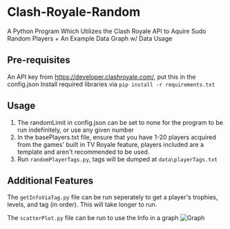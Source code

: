# Clash-Royale-Random
A Python Program Which Utilizes the Clash Royale API to Aquire Sudo Random Players + An Example Data Graph w/ Data Usage

## Pre-requisites
An API key from https://developer.clashroyale.com/, put this in the config.json
Install required libraries via 
```pip install -r requirements.txt```

## Usage
1. The randomLimit in config.json can be set to none for the program to be run indefinitely, or use any given number
2. In the basePlayers.txt file, ensure that you have 1-20 players acquired from the games' built in TV Royale feature, players included are a template and aren't recommended to be used.
3. Run ```randomPlayerTags.py```, tags will be dumped at ```data\playerTags.txt```

## Additional Features 
The ```getInfoViaTag.py``` file can be run seperately to get a player's trophies, levels, and tag (in order). This will take longer to run.

The ```scatterPlot.py``` file can be run to use the Info in a graph
![Graph](https://github.com/BorretSquared/Clash-Royale-Random/blob/main/ExampleGraph.png)

